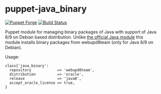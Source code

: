 # puppet-java_binary

[![Puppet Forge](http://img.shields.io/puppetforge/v/deric/java_binary.svg)](https://forge.puppetlabs.com/deric/java_binary)
[![Build Status](https://travis-ci.org/deric/puppet-java.png?branch=master)](https://travis-ci.org/deric/puppet-java)


Puppet module for managing binary packages of Java with support of Java 8/9 on Debian based distribution. Unlike [the official
Java module](https://github.com/puppetlabs/puppetlabs-java) this module installs binary packages from webupd8team (only for Java 8/9 on Debian).

Usage:
```puppet
class{'java_binary':
  repository            => 'webupd8team',
  distribution          => 'oracle',
  release               => 'java8',
  accept_oracle_license => true,
}
```
